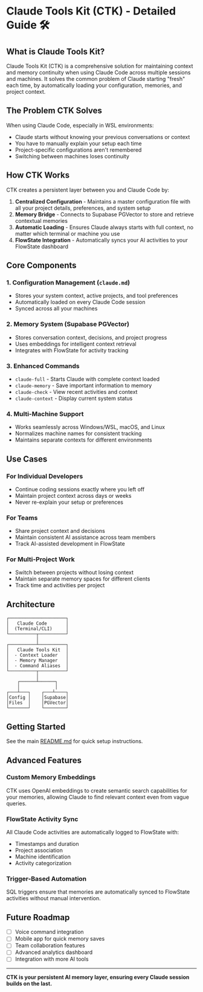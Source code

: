 # Claude Tools Kit (CTK) - Detailed Guide 🛠️

## What is Claude Tools Kit?

Claude Tools Kit (CTK) is a comprehensive solution for maintaining context and memory continuity when using Claude Code across multiple sessions and machines. It solves the common problem of Claude starting "fresh" each time, by automatically loading your configuration, memories, and project context.

## The Problem CTK Solves

When using Claude Code, especially in WSL environments:
- Claude starts without knowing your previous conversations or context
- You have to manually explain your setup each time
- Project-specific configurations aren't remembered
- Switching between machines loses continuity

## How CTK Works

CTK creates a persistent layer between you and Claude Code by:

1. **Centralized Configuration** - Maintains a master configuration file with all your project details, preferences, and system setup
2. **Memory Bridge** - Connects to Supabase PGVector to store and retrieve contextual memories
3. **Automatic Loading** - Ensures Claude always starts with full context, no matter which terminal or machine you use
4. **FlowState Integration** - Automatically syncs your AI activities to your FlowState dashboard

## Core Components

### 1. Configuration Management (`claude.md`)
- Stores your system context, active projects, and tool preferences
- Automatically loaded on every Claude Code session
- Synced across all your machines

### 2. Memory System (Supabase PGVector)
- Stores conversation context, decisions, and project progress
- Uses embeddings for intelligent context retrieval
- Integrates with FlowState for activity tracking

### 3. Enhanced Commands
- `claude-full` - Starts Claude with complete context loaded
- `claude-memory` - Save important information to memory
- `claude-check` - View recent activities and context
- `claude-context` - Display current system status

### 4. Multi-Machine Support
- Works seamlessly across Windows/WSL, macOS, and Linux
- Normalizes machine names for consistent tracking
- Maintains separate contexts for different environments

## Use Cases

### For Individual Developers
- Continue coding sessions exactly where you left off
- Maintain project context across days or weeks
- Never re-explain your setup or preferences

### For Teams
- Share project context and decisions
- Maintain consistent AI assistance across team members
- Track AI-assisted development in FlowState

### For Multi-Project Work
- Switch between projects without losing context
- Maintain separate memory spaces for different clients
- Track time and activities per project

## Architecture

```
┌─────────────────────┐
│   Claude Code       │
│  (Terminal/CLI)     │
└──────────┬──────────┘
           │
┌──────────┴──────────┐
│   Claude Tools Kit  │
│  - Context Loader   │
│  - Memory Manager   │
│  - Command Aliases  │
└──────────┬──────────┘
           │
    ┌──────┴──────┐
    │             │
┌───┴───┐    ┌───┴────┐
│Config │    │Supabase│
│Files  │    │PGVector│
└───────┘    └────────┘
```

## Getting Started

See the main [README.md](README.md) for quick setup instructions.

## Advanced Features

### Custom Memory Embeddings
CTK uses OpenAI embeddings to create semantic search capabilities for your memories, allowing Claude to find relevant context even from vague queries.

### FlowState Activity Sync
All Claude Code activities are automatically logged to FlowState with:
- Timestamps and duration
- Project association
- Machine identification
- Activity categorization

### Trigger-Based Automation
SQL triggers ensure that memories are automatically synced to FlowState activities without manual intervention.

## Future Roadmap

- [ ] Voice command integration
- [ ] Mobile app for quick memory saves
- [ ] Team collaboration features
- [ ] Advanced analytics dashboard
- [ ] Integration with more AI tools

---

**CTK is your persistent AI memory layer, ensuring every Claude session builds on the last.**